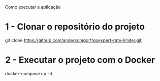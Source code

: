 Como executar a aplicação
  # 1 - Clonar o repositório do projeto
  git clone https://github.com/andersonigorf/goexpert-rate-limiter.git
  # 2 - Executar o projeto com o Docker
  docker-compose up -d
